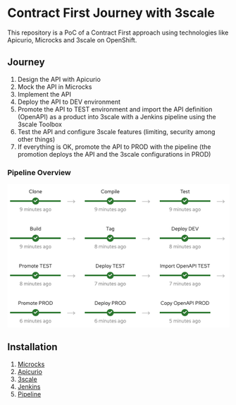 # Contract First Journey with 3scale

This repository is a PoC of a Contract First approach using technologies like Apicurio, Microcks and 3scale on OpenShift.

## Journey

1. Design the API with Apicurio
2. Mock the API in Microcks
4. Implement the API
5. Deploy the API to DEV environment
6. Promote the API to TEST environment and import the API definition (OpenAPI) as a product into 3scale with a Jenkins pipeline using the 3scale Toolbox
7. Test the API and configure 3scale features (limiting, security among other things)
8. If everything is OK, promote the API to PROD with the pipeline (the promotion deploys the API and the 3scale configurations in PROD)

### Pipeline Overview

![pipeline](./jenkins/pipeline/pipeline.png)

## Installation

1. [Microcks](./microcks/README.md)
2. [Apicurio](./apicurio/README.md)
3. [3scale](./3scale/README.md)
4. [Jenkins](./jenkins/README.md)
5. [Pipeline](./jenkins/pipeline/README.md)
